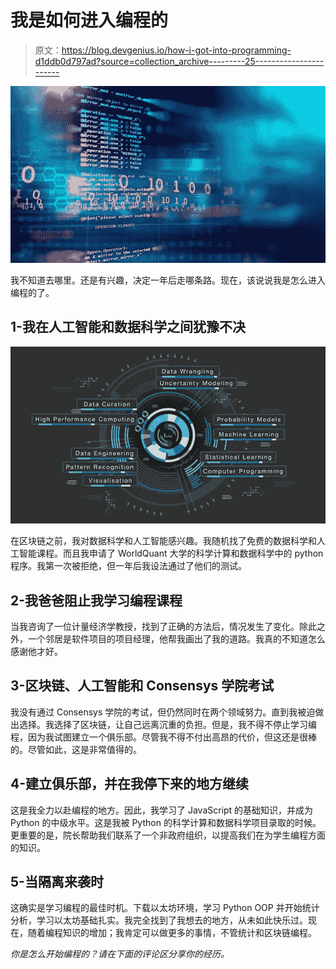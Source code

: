 # 我是如何进入编程的

> 原文：<https://blog.devgenius.io/how-i-got-into-programming-d1ddb0d797ad?source=collection_archive---------25----------------------->

![](img/3544b767c36273d9cc1d3eb2b311f0d5.png)

我不知道去哪里。还是有兴趣，决定一年后走哪条路。现在，该说说我是怎么进入编程的了。

## 1-我在人工智能和数据科学之间犹豫不决

![](img/0b47b77f6ca7d391a3b44d50fccb1a89.png)

在区块链之前，我对数据科学和人工智能感兴趣。我随机找了免费的数据科学和人工智能课程。而且我申请了 WorldQuant 大学的科学计算和数据科学中的 python 程序。我第一次被拒绝，但一年后我设法通过了他们的测试。

## 2-我爸爸阻止我学习编程课程

当我咨询了一位计量经济学教授，找到了正确的方法后，情况发生了变化。除此之外，一个邻居是软件项目的项目经理，他帮我画出了我的道路。我真的不知道怎么感谢他才好。

## 3-区块链、人工智能和 Consensys 学院考试

我没有通过 Consensys 学院的考试，但仍然同时在两个领域努力。直到我被迫做出选择。我选择了区块链，让自己远离沉重的负担。但是，我不得不停止学习编程，因为我试图建立一个俱乐部。尽管我不得不付出高昂的代价，但这还是很棒的。尽管如此，这是非常值得的。

## 4-建立俱乐部，并在我停下来的地方继续

这是我全力以赴编程的地方。因此，我学习了 JavaScript 的基础知识，并成为 Python 的中级水平。这是我被 Python 的科学计算和数据科学项目录取的时候。更重要的是，院长帮助我们联系了一个非政府组织，以提高我们在为学生编程方面的知识。

## 5-当隔离来袭时

这确实是学习编程的最佳时机。下载以太坊环境，学习 Python OOP 并开始统计分析，学习以太坊基础扎实。我完全找到了我想去的地方，从未如此快乐过。现在，随着编程知识的增加；我肯定可以做更多的事情，不管统计和区块链编程。

*你是怎么开始编程的？请在下面的评论区分享你的经历。*